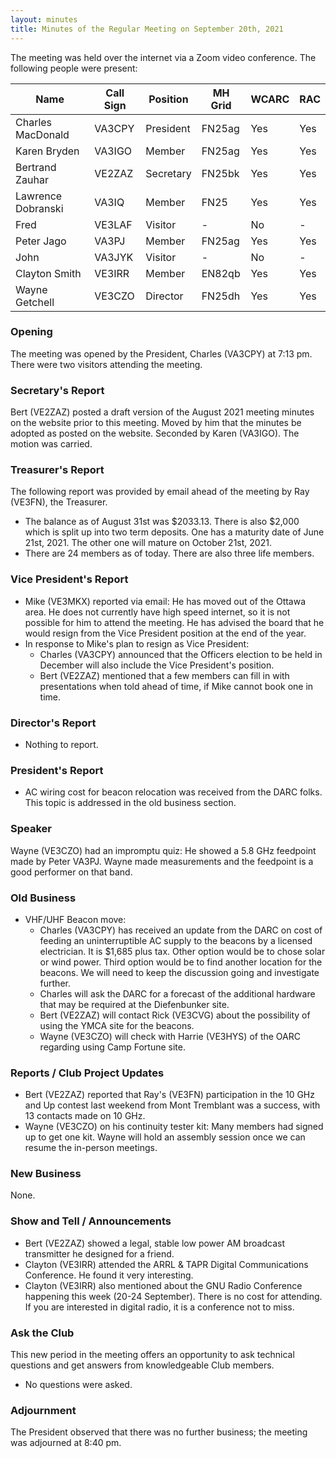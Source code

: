 ```yaml
---
layout: minutes
title: Minutes of the Regular Meeting on September 20th, 2021
---
```

The meeting was held over the internet via a Zoom video conference.
The following people were present:

| Name                   | Call Sign  | Position         | MH Grid | WCARC | RAC |
|------------------------|------------|------------------|---------|-------|-----|
| Charles MacDonald      | VA3CPY     | President        | FN25ag  | Yes   | Yes |
| Karen Bryden           | VA3IGO     | Member           | FN25ag  | Yes   | Yes |
| Bertrand Zauhar        | VE2ZAZ     | Secretary        | FN25bk  | Yes   | Yes |
| Lawrence Dobranski     | VA3IQ      | Member           | FN25    | Yes   | Yes |
| Fred                   | VE3LAF     | Visitor          |   -     | No    |  -  |
| Peter Jago             | VA3PJ      | Member           | FN25ag  | Yes   | Yes |
| John                   | VA3JYK     | Visitor          |   -     | No    |  -  |
| Clayton Smith          | VE3IRR     | Member           | EN82qb  | Yes   | Yes |
| Wayne Getchell         | VE3CZO     | Director         | FN25dh  | Yes   | Yes |

### Opening

The meeting was opened by the President, Charles (VA3CPY) at 7:13 pm.
There were two visitors attending the meeting.

### Secretary's Report

Bert (VE2ZAZ) posted a draft version of the August 2021 meeting minutes on the website prior to this meeting. Moved by him that the minutes be adopted as posted on the website. Seconded by Karen (VA3IGO). The motion was carried.

### Treasurer's Report

The following report was provided by email ahead of the meeting by Ray (VE3FN), the Treasurer.

- The balance as of August 31st was $2033.13. There is also $2,000 which is split up into two term deposits. One has a maturity date of June 21st, 2021. The other one will mature on October 21st, 2021.
- There are 24 members as of today. There are also three life members.

### Vice President's Report

- Mike (VE3MKX) reported via email: He has moved out of the Ottawa area. He does not currently have high speed internet, so it is not possible for him to attend the meeting. He has advised the board that he would resign from the Vice President position at the end of the year.
- In response to Mike's plan to resign as Vice President:
  - Charles (VA3CPY) announced that the Officers election to be held in December will also include the Vice President's position.
  - Bert (VE2ZAZ) mentioned that a few members can fill in with presentations when told ahead of time, if Mike cannot book one in time.

### Director's Report

- Nothing to report.

### President's Report

- AC wiring cost for beacon relocation was received from the DARC folks. This topic is addressed in the old business section.

### Speaker

Wayne (VE3CZO) had an impromptu quiz: He showed a 5.8 GHz feedpoint made by Peter VA3PJ. Wayne made measurements and the feedpoint is a good performer on that band.

### Old Business

- VHF/UHF Beacon move:
  - Charles (VA3CPY) has received an update from the DARC on cost of feeding an uninterruptible AC supply to the beacons by a licensed electrician. It is $1,685 plus tax. Other option would be to chose solar or wind power. Third option would be to find another location for the beacons. We will need to keep the discussion going and investigate further.
  - Charles will ask the DARC for a forecast of the additional hardware that may be required at the Diefenbunker site.
  - Bert (VE2ZAZ) will contact Rick (VE3CVG) about the possibility of using the YMCA site for the beacons.
  - Wayne (VE3CZO) will check with Harrie (VE3HYS) of the OARC regarding using Camp Fortune site.

### Reports / Club Project Updates

- Bert (VE2ZAZ) reported that Ray's (VE3FN) participation in the 10 GHz and Up contest last weekend from Mont Tremblant was a success, with 13 contacts made on 10 GHz.
- Wayne (VE3CZO) on his continuity tester kit: Many members had signed up to get one kit. Wayne will hold an assembly session once we can resume the in-person meetings.

### New Business

None.

### Show and Tell / Announcements

- Bert (VE2ZAZ) showed a legal, stable low power AM broadcast transmitter he designed for a friend.
- Clayton (VE3IRR) attended the ARRL & TAPR Digital Communications Conference. He found it very interesting.
- Clayton (VE3IRR) also mentioned about the GNU Radio Conference happening this week (20-24 September). There is no cost for attending. If you are interested in digital radio, it is a conference not to miss.

### Ask the Club

This new period in the meeting offers an opportunity to ask technical questions and get answers from knowledgeable Club members.

- No questions were asked.

### Adjournment

The President observed that there was no further business; the meeting was adjourned at 8:40 pm.
